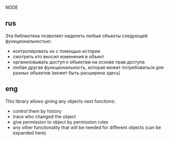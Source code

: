 NODE 

rus
-------------------------
Эта библиотека позволяет наделить любые объекты следующей функциональностью:
- контролировать их с помощью истории
- смотреть кто вносил изменения в объект
- организовывать доступ к объектам на основе прав доступа
- любая другая функциональность, которая может потребоваться для разных объектов (может быть расширена здесь)


eng
-------------------------
This library allows giving any objects next functions:
- control them by history
- trace who changed the object
- give permission to object by permission rules 
- any other functionality that will be needed for different objects (can be expanded here)